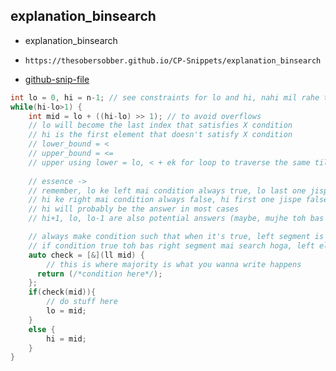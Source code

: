 
## explanation_binsearch

- explanation_binsearch
- ```
  https://thesobersobber.github.io/CP-Snippets/explanation_binsearch
  ```
- [github-snip-file](https://github.com/theSoberSobber/CP-Snippets/blob/main/snippets.json#L1358)

```cpp
int lo = 0, hi = n-1; // see constraints for lo and hi, nahi mil rahe toh just take 0 and 1e18
while(hi-lo>1) {
    int mid = lo + ((hi-lo) >> 1); // to avoid overflows
    // lo will become the last index that satisfies X condition
    // hi is the first element that doesn't satisfy X condition
    // lower_bound = < 
    // upper_bound = <=
    // upper using lower = lo, < + ek for loop to traverse the same till upper is obtained
        
    // essence -> 
    // remember, lo ke left mai condition always true, lo last one jispe true
    // hi ke right mai condition always false, hi first one jispe false
    // hi will probably be the answer in most cases
    // hi+1, lo, lo-1 are also potential answers (maybe, mujhe toh bas lo and hi mile aaj tak)

    // always make condition such that when it's true, left segment is eliminated as potential answer container
    // if condition true toh bas right segment mai search hoga, left eliminated
    auto check = [&](ll mid) {
        // this is where majority is what you wanna write happens
      return (/*condition here*/);
    };
    if(check(mid)){
        // do stuff here
        lo = mid;
    }
    else {
        hi = mid;
    }
}
```
